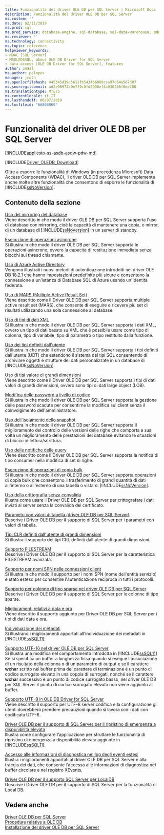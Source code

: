 ```yaml
---
title: Funzionalità del driver OLE DB per SQL Server | Microsoft Docs
description: Funzionalità del driver OLE DB per SQL Server
ms.custom: ''
ms.date: 02/11/2019
ms.prod: sql
ms.prod_service: database-engine, sql-database, sql-data-warehouse, pdw
ms.reviewer: ''
ms.technology: connectivity
ms.topic: reference
helpviewer_keywords:
- MDAC [SQL Server]
- MSOLEDBSQL, about OLE DB Driver for SQL Server
- data access [OLE DB Driver for SQL Server], features
author: pmasl
ms.author: pelopes
manager: jroth
ms.openlocfilehash: 445345d39d5612fb543466900cee97d64a567d87
ms.sourcegitcommit: ad2e98972a0e739c0fd2038ef4a030265f0ee788
ms.translationtype: MTE75
ms.contentlocale: it-IT
ms.lasthandoff: 06/07/2019
ms.locfileid: "66800869"
---
```

# <a name="ole-db-driver-for-sql-server-features"></a>Funzionalità del driver OLE DB per SQL Server
[!INCLUDE[appliesto-ss-asdb-asdw-pdw-md](../../../includes/appliesto-ss-asdb-asdw-pdw-md.md)]

[!INCLUDE[Driver_OLEDB_Download](../../../includes/driver_oledb_download.md)]

  Oltre a esporre le funzionalità di Windows (in precedenza Microsoft) Data Access Components (WDAC), il driver OLE DB per SQL Server implementa anche molte altre funzionalità che consentono di esporre le funzionalità di [!INCLUDE[ssNoVersion](../../../includes/ssnoversion-md.md)].  
  
## <a name="in-this-section"></a>Contenuto della sezione    
 [Uso del mirroring del database](../../oledb/features/using-database-mirroring.md)  
 Viene descritto in che modo il driver OLE DB per SQL Server supporta l'uso di database con mirroring, cioè la capacità di mantenere una copia, o mirror, di un database di [!INCLUDE[ssNoVersion](../../../includes/ssnoversion-md.md)] in un server di standby.  
  
 [Esecuzione di operazioni asincrone](../../oledb/features/performing-asynchronous-operations.md)  
 Si illustra in che modo il driver OLE DB per SQL Server supporta le operazioni asincrone, ovvero la capacità di restituzione immediata senza blocchi sul thread chiamante.  

[Uso di Azure Active Directory](using-azure-active-directory.md)  
Vengono illustrati i nuovi metodi di autenticazione introdotti nel driver OLE DB 18.2.1 che hanno impostazioni predefinite più sicure e consentono la connessione a un'istanza di Database SQL di Azure usando un'identità federata.

 [Uso di MARS &#40;Multiple Active Result Set&#41;](../../oledb/features/using-multiple-active-result-sets-mars.md)  
 Viene descritto come il Driver OLE DB per SQL Server supporta multiple active result set (MARS). che consente di eseguire e ricevere più set di risultati utilizzando una sola connessione al database.  
  
 [Uso di tipi di dati XML](../../oledb/features/using-xml-data-types.md)  
 Si illustra in che modo il driver OLE DB per SQL Server supporta i dati XML, ovvero un tipo di dati basato su XML che è possibile usare come tipo di colonna, tipo di variabile, tipo di parametro o tipo restituito dalla funzione.  
  
 [Uso dei tipi definiti dall'utente](../../oledb/features/using-user-defined-types.md)  
 Si illustra in che modo il driver OLE DB per SQL Server supporta i tipi definiti dall'utente (UDT) che estendono il sistema dei tipi SQL consentendo di archiviare oggetti e strutture dei dati personalizzate in un database di [!INCLUDE[ssNoVersion](../../../includes/ssnoversion-md.md)].  
  
 [Uso di tipi valore di grandi dimensioni](../../oledb/features/using-large-value-types.md)  
 Viene descritto come il Driver OLE DB per SQL Server supporta i tipi di dati valori di grandi dimensioni, ovvero sono tipi di dati large object (LOB).  
  
 [Modifica delle password a livello di codice](../../oledb/features/changing-passwords-programmatically.md)  
 Si illustra in che modo il driver OLE DB per SQL Server supporta la gestione delle password scadute per consentirne la modifica sul client senza il coinvolgimento dell'amministratore.  
  
 [Uso dell'isolamento dello snapshot](../../oledb/features/working-with-snapshot-isolation.md)  
 Si illustra in che modo il driver OLE DB per SQL Server supporta il miglioramento del controllo delle versioni delle righe che comporta a sua volta un miglioramento delle prestazioni del database evitando le situazioni di blocco in lettura/scrittura.  
  
 [Uso delle notifiche delle query](../../oledb/features/working-with-query-notifications.md)  
 Viene descritto come il Driver OLE DB per SQL Server supporta la notifica di tipo consumer nella modifica di set di righe.  
  
 [Esecuzione di operazioni di copia bulk](../../oledb/features/performing-bulk-copy-operations.md)  
 Si illustra in che modo il driver OLE DB per SQL Server supporta operazioni di copia bulk che consentono il trasferimento di grandi quantità di dati all'interno o all'esterno di una tabella o vista di [!INCLUDE[ssNoVersion](../../../includes/ssnoversion-md.md)].  
  
 [Uso della crittografia senza convalida](../../oledb/features/using-encryption-without-validation.md)  
 Illustra come usare il Driver OLE DB per SQL Server per crittografare i dati inviati al server senza la convalida del certificato.  
  
 [Parametri con valori di tabella &#40;driver OLE DB per SQL Server&#41;](../../oledb/features/table-valued-parameters-oledb-driver-for-sql-server.md)  
 Descrive i Driver OLE DB per il supporto di SQL Server per i parametri con valori di tabella.  
  
 [Tipi CLR definiti dall'utente di grandi dimensioni](../../oledb/features/large-clr-user-defined-types.md)  
 Si illustra il supporto dei tipi CRL definiti dall'utente di grandi dimensioni.  
  
 [Supporto FILESTREAM](../../oledb/features/filestream-support.md)  
 Descrive i Driver OLE DB per il supporto di SQL Server per la caratteristica FILESTREAM avanzata.  
  
 [Supporto per nomi SPN nelle connessioni client](../../oledb/features/service-principal-name-spn-support-in-client-connections.md)  
 Si illustra in che modo il supporto per i nomi SPN (nome dell'entità servizio) è stato esteso per consentire l'autenticazione reciproca in tutti i protocolli.  
  
 [Supporto per colonne di tipo sparse nel driver OLE DB per SQL Server](../../oledb/features/sparse-columns-support-in-oledb-driver-for-sql-server.md)  
 Descrive i Driver OLE DB per il supporto di SQL Server per le colonne di tipo sparse.  
  
 [Miglioramenti relativi a data e ora](../../oledb/features/date-and-time-improvements.md)  
 Viene descritto il supporto aggiunto per Driver OLE DB per SQL Server per i tipi di dati data e ora.  
  
 [Individuazione dei metadati](../../oledb/features/metadata-discovery.md)  
 Si illustrano i miglioramenti apportati all'individuazione dei metadati in [!INCLUDE[ssSQL11](../../../includes/sssql11-md.md)].  
  
 [Supporto UTF-16 nel driver OLE DB per SQL Server](../../oledb/features/utf-16-support-in-oledb-driver-for-sql-server.md)  
 Si illustra una modifica nel comportamento introdotta in [!INCLUDE[ssSQL11](../../../includes/sssql11-md.md)] Se si specifica un buffer a lunghezza fissa quando si esegue l'associazione di un risultato della colonna o di un parametro di output e se il carattere **wchar** scritto nel buffer prima del carattere di terminazione è un punto di codice surrogato elevato in una coppia di surrogati, nonché se il carattere **wchar** successivo è un punto di codice surrogato basso, nel driver OLE DB per SQL Server il punto di codice surrogato elevato non viene aggiunto al buffer.  
 
 [Supporto UTF-8 in OLE DB Driver for SQL Server](../../oledb/features/utf-8-support-in-oledb-driver-for-sql-server.md)  
 Viene descritto il supporto per UTF-8 server codifica e la configurazione gli utenti dovrebbero prendere precauzioni quando si lavora con i dati con codificata UTF-8.
  
 [Driver OLE DB per il supporto di SQL Server per il ripristino di emergenza a disponibilità elevata](../../oledb/features/oledb-driver-for-sql-server-support-for-high-availability-disaster-recovery.md)  
 Illustra come configurare l'applicazione per sfruttare le funzionalità di ripristino di emergenza a disponibilità elevata aggiunte in [!INCLUDE[ssSQL11](../../../includes/sssql11-md.md)].  
  
 [Accesso alle informazioni di diagnostica nel log degli eventi estesi](../../oledb/features/accessing-diagnostic-information-in-the-extended-events-log.md)  
 Illustra i miglioramenti apportati al driver OLE DB per SQL Server e alla traccia dei dati, che consente l'accesso alle informazioni di diagnostica nel buffer circolare e nel registro XEvents.  
  
 [Driver OLE DB per il supporto SQL Server per LocalDB](../../oledb/features/oledb-driver-for-sql-server-support-for-localdb.md)  
 Descrive i Driver OLE DB per il supporto di SQL Server per la funzionalità di Local DB.  
  
## <a name="see-also"></a>Vedere anche  
 [Driver OLE DB per SQL Server](../../oledb/oledb-driver-for-sql-server.md)      
 [Procedure relative a OLE DB](../../oledb/ole-db-how-to/ole-db-how-to-topics.md)   
 [Installazione del driver OLE DB per SQL Server](../../oledb/applications/installing-oledb-driver-for-sql-server.md)  
  
  
